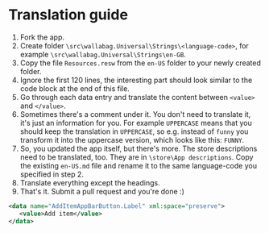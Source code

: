 Translation guide
================

1. Fork the app.
2. Create folder `\src\wallabag.Universal\Strings\<language-code>`, for example `\src\wallabag.Universal\Strings\en-GB`.
3. Copy the file `Resources.resw` from the `en-US` folder to your newly created folder.
4. Ignore the first 120 lines, the interesting part should look similar to the code block at the end of this file.
5. Go through each data entry and translate the content between `<value>` and `</value>`.
6. Sometimes there's a comment under it. You don't need to translate it, it's just an information for you. For example `UPPERCASE` means that you should keep the translation in `UPPERCASE`, so e.g. instead of `funny` you transform it into the uppercase version, which looks like this: `FUNNY`.
7. So, you updated the app itself, but there's more. The store descriptions need to be translated, too. They are in `\store\App descriptions`. Copy the existing `en-US.md` file and rename it to the same language-code you specified in step 2.
8. Translate everything except the headings.
9. That's it. Submit a pull request and you're done :)

```xml
<data name="AddItemAppBarButton.Label" xml:space="preserve">
   <value>Add item</value>
</data>
```